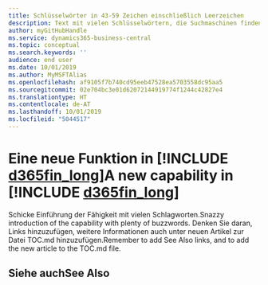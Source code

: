 ```yaml
---
title: Schlüsselwörter in 43-59 Zeichen einschließlich Leerzeichen
description: Text mit vielen Schlüsselwörtern, die Suchmaschinen finden können.
author: myGitHubHandle
ms.service: dynamics365-business-central
ms.topic: conceptual
ms.search.keywords: ''
audience: end user
ms.date: 10/01/2019
ms.author: MyMSFTAlias
ms.openlocfilehash: af9105f7b740cd95eeb47528ea5703558dc95aa5
ms.sourcegitcommit: 02e704bc3e01d62072144919774f1244c42827e4
ms.translationtype: HT
ms.contentlocale: de-AT
ms.lasthandoff: 10/01/2019
ms.locfileid: "5044517"
---
```

# <a name="a-new-capability-in-d365fin_long"></a><span data-ttu-id="06c2f-103">Eine neue Funktion in [!INCLUDE [d365fin_long](includes/d365fin_long_md.md)]</span><span class="sxs-lookup"><span data-stu-id="06c2f-103">A new capability in [!INCLUDE [d365fin_long](includes/d365fin_long_md.md)]</span></span>

<span data-ttu-id="06c2f-104">Schicke Einführung der Fähigkeit mit vielen Schlagworten.</span><span class="sxs-lookup"><span data-stu-id="06c2f-104">Snazzy introduction of the capability with plenty of buzzwords.</span></span> <span data-ttu-id="06c2f-105">Denken Sie daran, Links hinzuzufügen, weitere Informationen auch unter neuen Artikel zur Datei TOC.md hinzuzufügen.</span><span class="sxs-lookup"><span data-stu-id="06c2f-105">Remember to add See Also links, and to add the new article to the TOC.md file.</span></span>  

## <a name="see-also"></a><span data-ttu-id="06c2f-106">Siehe auch</span><span class="sxs-lookup"><span data-stu-id="06c2f-106">See Also</span></span>
